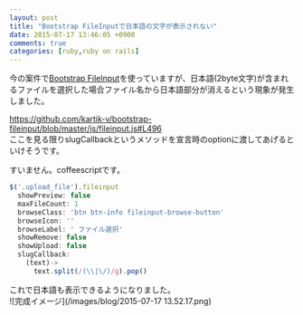```yaml
---
layout: post
title: "Bootstrap FileInputで日本語の文字が表示されない"
date: 2015-07-17 13:46:05 +0900
comments: true
categories: [ruby,ruby on rails]
---
```


今の案件で[Bootstrap FileInput](http://plugins.krajee.com/file-input)を使っていますが、日本語(2byte文字)が含まれるファイルを選択した場合ファイル名から日本語部分が消えるという現象が発生しました。  
  
https://github.com/kartik-v/bootstrap-fileinput/blob/master/js/fileinput.js#L496  
ここを見る限りslugCallbackというメソッドを宣言時のoptionに渡してあげるといけそうです。  
  
<!-- more -->
  

すいません。coffeescriptです。
```js
$('.upload_file').fileinput
  showPreview: false
  maxFileCount: 1
  browseClass: 'btn btn-info fileinput-browse-button'
  browseIcon: ''
  browseLabel: ' ファイル選択'
  showRemove: false
  showUpload: false
  slugCallback:
    (text)->
      text.split(/(\\|\/)/g).pop()
```

これで日本語も表示できるようになりました。  
![完成イメージ](/images/blog/2015-07-17 13.52.17.png) 

